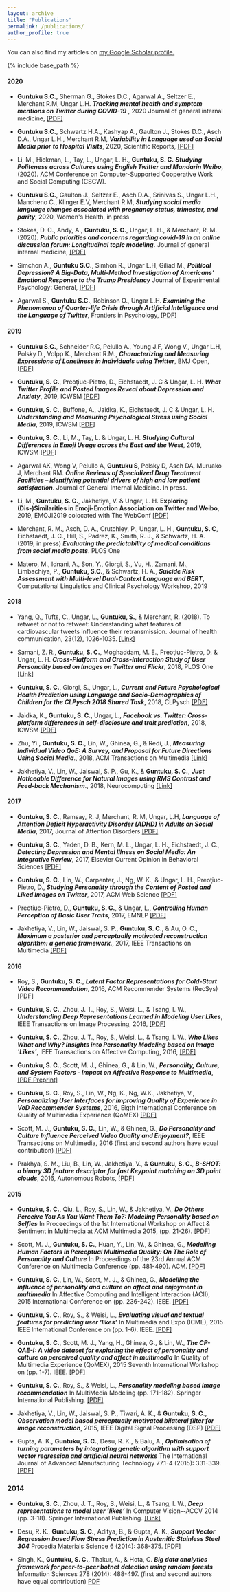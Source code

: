 ```yaml
---
layout: archive
title: "Publications"
permalink: /publications/
author_profile: true
---
```


  You can also find my articles on <u><a href="https://scholar.google.co.in/citations?user=76_hrfUAAAAJ&hl=en">my Google Scholar profile</a>.</u>

{% include base_path %}

#### 2020

  + **Guntuku S.C.**, Sherman G., Stokes D.C., Agarwal A., Seltzer E., Merchant R.M, Ungar L.H. **_Tracking mental health and symptom mentions on Twitter during COVID-19_** , 2020 Journal of general internal medicine, [[PDF]](https://t.co/758x30OKDV?amp=1)

  + **Guntuku S.C.**, Schwartz H.A., Kashyap A., Gaulton J., Stokes D.C., Asch D.A., Ungar L.H., Merchant R.M, **_Variability in Language used on Social Media prior to Hospital Visits_**, 2020, Scientific Reports, [[PDF]](https://chandrasg.github.io/chandrasg.github.io/files/hcu_paper_scirep_2020.pdf)
  
  + Li, M., Hickman, L., Tay, L., Ungar, L. H., **Guntuku, S. C.** **_Studying Politeness across Cultures using English Twitter and Mandarin Weibo_**, (2020). ACM Conference on Computer-Supported Cooperative Work and Social Computing (CSCW).

  + **Guntuku S.C.**, Gaulton J., Seltzer E., Asch D.A., Srinivas S., Ungar L.H., Mancheno C., Klinger E.V, Merchant R.M, **_Studying social media language changes associated with pregnancy status, trimester, and parity_**, 2020, Women's Health, in press

  + Stokes, D. C., Andy, A., **Guntuku, S. C.**, Ungar, L. H., & Merchant, R. M. (2020). **_Public priorities and concerns regarding covid-19 in an online discussion forum: Longitudinal topic modeling._** Journal of general internal medicine, [[PDF]](https://www.ncbi.nlm.nih.gov/pmc/articles/PMC7217615/pdf/11606_2020_Article_5889.pdf)
    
  + Simchon A., **Guntuku S.C.**, Simhon R., Ungar L.H, Giliad M., **_Political Depression? A Big-Data, Multi-Method Investigation of Americans’ Emotional Response to the Trump Presidency_** Journal of Experimental Psychology: General, [[PDF]](https://psyarxiv.com/dk34j/)
  
  + Agarwal S., **Guntuku S.C.**, Robinson O., Ungar L.H. **_Examining the Phenomenon of Quarter-life Crisis through Artificial Intelligence and the Language of Twitter_**, Frontiers in Psychology, [[PDF]](https://www.ncbi.nlm.nih.gov/pmc/articles/PMC7068850/pdf/fpsyg-11-00341.pdf)

#### 2019

  + **Guntuku S.C.**, Schneider R.C, Pelullo A., Young J.F, Wong V., Ungar L.H, Polsky D., Volpp K., Merchant R.M., **_Characterizing and Measuring Expressions of Loneliness in Individuals using Twitter_**, BMJ Open, [[PDF]](https://bmjopen.bmj.com/content/bmjopen/9/11/e030355.full.pdf)

  + **Guntuku, S. C.**, Preoţiuc-Pietro, D., Eichstaedt, J. C & Ungar, L. H. **_What Twitter Profile and Posted Images Reveal about Depression and Anxiety_**, 2019, ICWSM [[PDF]](http://wwbp.org/papers/guntuku2019twitter.pdf) 

  + **Guntuku, S. C.**, Buffone, A., Jaidka, K., Eichstaedt, J. C & Ungar, L. H. **_Understanding and Measuring Psychological Stress using Social Media_**, 2019, ICWSM [[PDF]](https://arxiv.org/pdf/1811.07430.pdf)
  
  + **Guntuku, S. C.**, Li, M., Tay, L. & Ungar, L. H. **_Studying Cultural Differences in Emoji Usage across the East and the West_**, 2019, ICWSM [[PDF]](https://arxiv.org/pdf/1904.02671.pdf)
  
  + Agarwal AK, Wong V, Pelullo A, **Guntuku S**, Polsky D, Asch DA, Muruako J, Merchant RM. **_Online Reviews of Specialized Drug Treatment Facilities – Identifying potential drivers of high and low patient satisfaction_**. Journal of General Internal Medicine. In press.
  
  + Li, M., **Guntuku, S. C.**, Jakhetiya, V. & Ungar, L. H. **Exploring (Dis-)Similarities in Emoji-Emotion Association on Twitter and Weibo**, 2019, EMOJI2019 colocated with The WebConf [[PDF]](https://www.researchgate.net/profile/Sharath_Chandra_Guntuku/publication/331828818_Exploring_Dis-Similarities_in_Emoji-Emotion_Association_on_Twitter_and_Weibo/links/5c8eeaae92851c1df9481125/Exploring-Dis-Similarities-in-Emoji-Emotion-Association-on-Twitter-and-Weibo.pdf)
  
  + Merchant, R. M., Asch, D. A., Crutchley, P., Ungar, L. H., **Guntuku, S. C**, Eichstaedt, J. C., Hill, S., Padrez, K., Smith, R. J., & Schwartz, H. A. (2019, in press) **_Evaluating the predictability of medical conditions from social media posts_**. PLOS One
  
  + Matero, M., Idnani, A., Son, Y., Giorgi, S., Vu, H., Zamani, M., Limbachiya, P., **Guntuku, S.C.**, & Schwartz, H. A., **_Suicide Risk Assessment with Multi-level Dual-Context Language and BERT_**, Computational Linguistics and Clinical Psychology Workshop, 2019
  

#### 2018

  + Yang, Q., Tufts, C., Ungar, L., **Guntuku, S.**, & Merchant, R. (2018). To retweet or not to retweet: Understanding what features of cardiovascular tweets influence their retransmission. Journal of health communication, 23(12), 1026-1035. [[Link]](https://www.tandfonline.com/doi/abs/10.1080/10810730.2018.1540671)

  + Samani, Z. R., **Guntuku, S. C.**, Moghaddam, M. E., Preoţiuc-Pietro, D. & Ungar, L. H. **_Cross-Platform and Cross-Interaction Study of User Personality based on Images on Twitter and Flickr_**, 2018, PLOS One [[Link]](http://journals.plos.org/plosone/article?id=10.1371/journal.pone.0198660)

  + **Guntuku, S. C.**, Giorgi, S., Ungar, L., **_Current and Future Psychological Health Prediction using Language and Socio-Demographics of Children for the CLPysch 2018 Shared Task_**, 2018, CLPysch [[PDF]](https://www.researchgate.net/publication/325216118_Current_and_Future_Psychological_Health_Prediction_using_Language_and_Socio-Demographics_of_Children_for_the_CLPysch_2018_Shared_Task)

+ Jaidka, K., **Guntuku, S. C.**, Ungar, L., **_Facebook vs. Twitter: Cross-platform differences in self-disclosure and trait prediction_**, 2018, ICWSM [[PDF]](http://wwbp.org/papers/ICWSM_18_Crossplatform.pdf)

+ Zhu, Yi., **Guntuku, S. C.**, Lin, W., Ghinea, G., & Redi, J., **_Measuring Individual Video QoE: A Survey, and Proposal
for Future Directions Using Social Media_**., 2018, ACM Transactions on Multimedia [[Link]](https://dl.acm.org/citation.cfm?id=3183512) 

+ Jakhetiya, V., Lin, W., Jaiswal, S. P., Gu, K., & **Guntuku, S. C.**, **_Just Noticeable Difference for Natural Images using RMS Contrast and Feed-back Mechanism_**., 2018, Neurocomputing [[Link]](http://www.sciencedirect.com/science/article/pii/S0925231217314522)


#### 2017

  + **Guntuku, S. C.**, Ramsay, R. J, Merchant, R. M, Ungar, L.H, **_Language of Attention Deficit Hyperactivity Disorder (ADHD) in Adults on Social Media_**, 2017, Journal of Attention Disorders [[PDF]](https://www.researchgate.net/publication/320045034_Language_of_ADHD_in_Adults_on_Social_Media)

  + **Guntuku, S. C.**, Yaden, D. B., Kern, M. L., Ungar, L. H., Eichstaedt, J. C., **_Detecting Depression and Mental Illness on Social Media: An Integrative Review_**, 2017, Elsevier Current Opinion in Behavioral Sciences [[PDF]](https://www.researchgate.net/publication/318811169_Detecting_depression_and_mental_illness_on_social_media_an_integrative_review) 

  + **Guntuku, S. C.**, Lin, W., Carpenter, J., Ng, W. K., & Ungar, L. H., Preoţiuc-Pietro, D., **_Studying Personality through the Content of Posted and Liked Images on Twitter_**, 2017, ACM Web Science [[PDF]](https://www.researchgate.net/publication/317236791_Studying_Personality_through_the_Content_of_Posted_and_Liked_Images_on_Twitter) 

  + Preotiuc-Pietro, D., **Guntuku, S. C.**, & Ungar, L., **_Controlling Human Perception of Basic User Traits_**, 2017, EMNLP [[PDF]](https://www.researchgate.net/publication/318637471_Controlling_Human_Perception_of_Basic_User_Traits)

  + Jakhetiya, V., Lin, W., Jaiswal, S. P., **Guntuku, S. C.**, & Au, O. C., **_Maximum a posterior and perceptually motivated reconstruction algorithm: a generic framework_**., 2017, IEEE Transactions on Multimedia [[PDF]](https://www.researchgate.net/publication/308133953_Maximum_a_Posterior_and_Perceptually_Motivated_Reconstruction_Algorithm_A_Generic_Framework)  
    
#### 2016    
  
  + Roy, S., **Guntuku, S. C.**, **_Latent Factor Representations for Cold-Start Video Recommendation_**, 2016, ACM Recommender Systems (RecSys) [[PDF]](https://www.researchgate.net/publication/303984492_Latent_Factor_Representations_for_Cold-Start_Video_Recommendation)
   
  + **Guntuku, S. C.**, Zhou, J. T., Roy, S., Weisi, L., & Tsang, I. W., **_Understanding Deep Representations Learned in Modeling User Likes_**, IEEE Transactions on Image Processing, 2016, [[PDF]](https://www.researchgate.net/publication/303498119_Understanding_Deep_Representations_Learned_in_Modeling_Users_Likes%27)
  
  + **Guntuku, S. C.**, Zhou, J. T., Roy, S., Weisi, L., & Tsang, I. W., **_Who Likes What and Why? Insights into Personality Modeling based on Image 'Likes'_**, IEEE Transactions on Affective Computing, 2016, [[PDF]](https://www.dropbox.com/s/z2mpreyq9kspl4p/TAC_SubmissionR4.pdf?dl=1)    
  
  + **Guntuku, S. C.**, Scott, M. J., Ghinea, G., & Lin, W., **_Personality, Culture, and System Factors - Impact on Affective Response to Multimedia_**, [[PDF Preprint]](https://www.researchgate.net/publication/304273563_Personality_Culture_and_System_Factors_-_Impact_on_Affective_Response_to_Multimedia)

  + **Guntuku, S. C.**, Roy, S., Lin, W., Ng, K., Ng, W.K., Jakhetiya, V., **_Personalizing User Interfaces for improving Quality of Experience in VoD Recommender Systems_**, 2016, Eigth International Conference on Quality of Multimedia Experience (QoMEX) [[PDF]](https://www.researchgate.net/publication/301337780_Personalizing_User_Interfaces_for_improving_Quality_of_Experience_in_VoD_Recommender_Systems) 

  + Scott, M. J., **Guntuku, S. C.**, Lin, W., & Ghinea, G., **_Do Personality and Culture Influence Perceived Video Quality and Enjoyment?_**, IEEE Transactions on Multimedia, 2016 (first and second authors have equal contribution) [[PDF]](https://goo.gl/cIivwF)    
  
  + Prakhya, S. M., Liu, B., Lin, W., Jakhetiya, V., & **Guntuku, S. C.**, **_B-SHOT: a binary 3D feature descriptor for fast Keypoint matching on 3D point clouds_**, 2016, Autonomous Robots, [[PDF]](https://www.researchgate.net/publication/312139232_B-SHOT_A_Binary_3D_Feature_Descriptor_for_Fast_Keypoint_Matching_on_3D_Point_Clouds)

   
#### 2015     
   + **Guntuku, S. C.**, Qiu, L., Roy, S., Lin, W., & Jakhetiya, V., **_Do Others Perceive You As You Want Them To?: Modeling Personality based on Selfies_** In Proceedings of the 1st International Workshop on Affect & Sentiment in Multimedia at ACM Multimedia 2015, (pp. 21-26). [[PDF]](https://www.researchgate.net/publication/282273011_Do_Others_Perceive_You_As_You_Want_Them_To_Modeling_Personality_based_on_Selfies)      
   
   + Scott, M. J., **Guntuku, S. C.**, Huan, Y., Lin, W., & Ghinea, G., **_Modelling Human Factors in Perceptual Multimedia Quality: On The Role of Personality and Culture_** In Proceedings of the 23rd Annual ACM Conference on Multimedia Conference (pp. 481-490). ACM. [[PDF]](https://www.researchgate.net/publication/281029867_Modelling_Human_Factors_in_Perceptual_Multimedia_Quality_On_The_Role_of_Personality_and_Culture)      
   
   + **Guntuku, S. C.**, Lin, W., Scott, M. J., & Ghinea, G.,  **_Modelling the influence of personality and culture on affect and enjoyment in multimedia_** In Affective Computing and Intelligent Interaction (ACII), 2015 International Conference on (pp. 236-242). IEEE. [[PDF]](https://www.researchgate.net/publication/279196284_Modelling_The_Influence_of_Personality_and_Culture_on_Affect_and_Enjoyment_in_Multimedia?ev=prf_pub)      
   
   + **Guntuku, S. C.**, Roy, S., & Weisi, L., **_Evaluating visual and textual features for predicting user ‘likes’_** In Multimedia and Expo (ICME), 2015 IEEE International Conference on (pp. 1-6). IEEE. [[PDF]](https://www.researchgate.net/publication/281642949_Evaluating_visual_and_textual_features_for_predicting_user_%27likes%27?ev=prf_pub)     
   
   + **Guntuku, S. C.**, Scott, M. J., Yang, H., Ghinea, G., & Lin, W., **_The CP-QAE-I: A video dataset for exploring the effect of personality and culture on perceived quality and affect in multimedia_** In Quality of Multimedia Experience (QoMEX), 2015 Seventh International Workshop on (pp. 1-7). IEEE. [[PDF]](https://www.researchgate.net/publication/274732186_The_CP-QAE-I_A_Video_Dataset_for_Exploring_the_Effects_of_Personality_and_Culture_on_Perceived_Quality_and_Affect_in_Multimedia)      
   
   + **Guntuku, S. C.**, Roy, S., & Weisi, L., **_Personality modeling based image recommendation_** In MultiMedia Modeling (pp. 171-182). Springer International Publishing. [[PDF]](https://www.researchgate.net/publication/281643019_Personality_Modeling_Based_Image_Recommendation?ev=prf_pub)    
   
   + Jakhetiya, V., Lin, W., Jaiswal, S. P., Tiwari, A. K., & **Guntuku, S. C.**, **_Observation model based perceptually motivated bilateral filter for image reconstruction_**, 2015, IEEE Digital Signal Processing (DSP) [[PDF]](https://www.researchgate.net/publication/304549886_Observation_model_based_perceptually_motivated_bilateral_filter_for_image_reconstruction)
   
   + Gupta, A. K., **Guntuku, S. C.**, Desu, R. K., & Balu, A., **_Optimisation of turning parameters by integrating genetic algorithm with support vector regression and artificial neural networks_** The International Journal of Advanced Manufacturing Technology 77.1-4 (2015): 331-339. [[PDF]](https://www.researchgate.net/publication/269846116_Optimisation_of_turning_parameters_by_integrating_genetic_algorithm_with_support_vector_regression_and_artificial_neural_networks?ev=prf_pub)      
 
   
   
### 2014     
   + **Guntuku, S. C.**, Zhou, J. T., Roy, S., Weisi, L., & Tsang, I. W., **_Deep representations to model user ‘likes’_** In Computer Vision--ACCV 2014 (pp. 3-18). Springer International Publishing. [[Link]](https://link.springer.com/chapter/10.1007/978-3-319-16865-4_1)   
   
   + Desu, R. K., **Guntuku, S. C.**, Aditya, B., & Gupta, A. K., **_Support Vector Regression based Flow Stress Prediction in Austenitic Stainless Steel 304_** Procedia Materials Science 6 (2014): 368-375. [[PDF]](https://www.researchgate.net/publication/265513018_Support_Vector_Regression_based_Flow_Stress_Prediction_in_Austenitic_Stainless_Steel_304)     
  
   + Singh, K., **Guntuku, S. C.**, Thakur, A., & Hota, C. **_Big data analytics framework for peer-to-peer botnet detection using random forests_** Information Sciences 278 (2014): 488-497. (first and second authors have equal contribution) [PDF](https://www.researchgate.net/publication/275431700_Big_Data_Analytics_framework_for_Peer-to-Peer_Botnet_detection_using_Random_Forests)     
